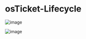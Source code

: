# osTicket-Lifecycle











![image](https://github.com/user-attachments/assets/d8bc9433-12b1-4a13-a3f5-37cdfbcca229)






![image](https://github.com/user-attachments/assets/2aa53d4b-8e00-48cc-be14-2a1390a577c0)

